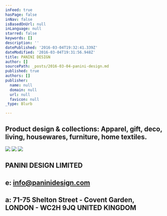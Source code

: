 ```yaml
---
inFeed: true
hasPage: false
inNav: false
isBasedOnUrl: null
inLanguage: null
starred: false
keywords: []
description: ''
datePublished: '2016-03-04T19:32:41.339Z'
dateModified: '2016-03-04T19:31:56.948Z'
title: PANINI DESIGN
author: []
sourcePath: _posts/2016-03-04-panini-design.md
published: true
authors: []
publisher:
  name: null
  domain: null
  url: null
  favicon: null
_type: Blurb

---
```

## Product design & collections: Apparel, gift, deco, living, housewares, furniture, home textiles.
![](https://the-grid-user-content.s3-us-west-2.amazonaws.com/4bf86624-0a78-4a88-9368-b09758bb386e.jpg)
![](https://the-grid-user-content.s3-us-west-2.amazonaws.com/f4c84bd4-9411-4eb3-9d92-4c0c42e8104f.jpg)
![](https://the-grid-user-content.s3-us-west-2.amazonaws.com/6e0ebfed-bd5b-40fc-b971-2a7ce99f2de3.jpg)

## **PANINI DESIGN LIMITED**

## e: info@paninidesign.com 

## a: 71-75 Shelton Street - Covent Garden, LONDON - WC2H 9JQ UNITED KINGDOM